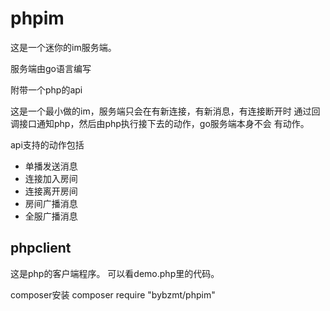 phpim
========
这是一个迷你的im服务端。

服务端由go语言编写

附带一个php的api

这是一个最小做的im，服务端只会在有新连接，有新消息，有连接断开时
通过回调接口通知php，然后由php执行接下去的动作，go服务端本身不会
有动作。

api支持的动作包括

* 单播发送消息
* 连接加入房间
* 连接离开房间
* 房间广播消息
* 全服广播消息

phpclient
-------
这是php的客户端程序。
可以看demo.php里的代码。

composer安装
composer require "bybzmt/phpim"
